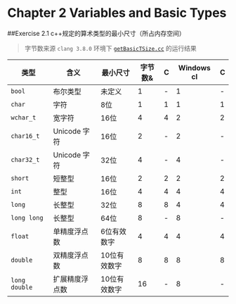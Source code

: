 # Chapter 2 Variables and Basic Types

##Exercise 2.1
c++规定的算术类型的最小尺寸（所占内存空间）  
> 字节数来源 `clang 3.8.0` 环境下 [`getBasicTSize.cc`](getBasicTSize.cc) 的运行结果

|类型         |含义          |最小尺寸    |字节数& | C |Windows cl|C|
|---          |---           |---         |---    |---    |---|---|
|`bool`       |布尔类型      |未定义      |1      |-      |1  |-  |
|`char`       |字符          |8位         |1      |1      |1  |1  |
|`wchar_t`    |宽字符        |16位        |4      |4      |2  |2  |
|`char16_t`   |Unicode 字符  |16位        |2      |-      |2  |-  |
|`char32_t`   |Unicode 字符  |32位        |4      |-      |4  |-  |
|`short`      |短整型        |16位        |2      |2      |2  |2  |
|`int`        |整型          |16位        |4      |4      |4  |4  |
|`long`       |长整型        |32位        |8      |8      |4  |4  |
|`long long`  |长整型        |64位        |8      |-      |8  |-  |
|`float`      |单精度浮点数  |6位有效数字 |4      |4      |4  |4  |
|`double`     |双精度浮点数  |10位有效数字|8      |8      |8  |8  |
|`long double`|扩展精度浮点数|10位有效数字|16     |-      |8  |-  |

